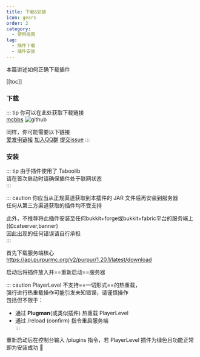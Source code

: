 ```yaml
---
title: 下载&安装
icon: gears
order: 2
category:
  - 使用指南
tag:
  - 插件下载
  - 插件安装
---
```


本篇讲述如何正确下载插件

<!-- more -->

[[toc]]

### 下载
::: tip 
你可以在此处获取下载链接  
[mcbbs](https://www.mcbbs.net/thread-1483100-1-1.html) 
![github](https://img.shields.io/badge/https%3A%2F%2Fgithub.com%2FCPJiNan%2FPlayerLevel?style=for-the-badge&logo=github&logoColor=%23000000&label=issue&labelColor=%23000000&color=%238B658B
)  

同样，你可能需要以下链接  
[爱发电链接](https://afdian.net/a/CPJiNan) 
[加入QQ群](https://qm.qq.com/cgi-bin/qm/qr?k=KHWK457uqBPceUIxr_9IKhdX-SSpCEl9&jump_from=webapi&authKey=wRg7BmMgCQqcbaKirMUCZJm5dkoKkdRG7udpsfSJD66Tx2pDn/3UYB7ZG8qhyBXh) 
[提交issue](https://github.com/CPJiNan/PlayerLevel/issues) 
:::  

### 安装
::: tip 
由于插件使用了 Taboolib  
请在首次启动时请确保插件处于联网状态  
:::

::: caution
你应当从正规渠道获取到本插件的 JAR 文件后再安装到服务器  
任何从第三方渠道获取的插件均不受支持  

此外，不推荐将此插件安装至任何bukkit+forge或bukkit+fabric平台的服务端上(如catserver,banner)  
因此出现的任何错误请自行承担  
:::

首先下载服务端核心 <https://api.purpurmc.org/v2/purpur/1.20.1/latest/download>  

启动后将插件放入并==重新启动==服务器

::: caution
PlayerLevel 不支持==一切形式==的热重载，  
强行进行热重载操作可能引发未知错误，请谨慎操作  
包括但不限于：  
- 通过 **Plugman**(或类似插件) 热重载 PlayerLevel  
- 通过 /reload (confirm) 指令重启服务端  
:::

重新启动后在控制台输入 /plugins 指令，若 PlayerLevel 插件为绿色且功能正常即为安装成功 :tada:  
